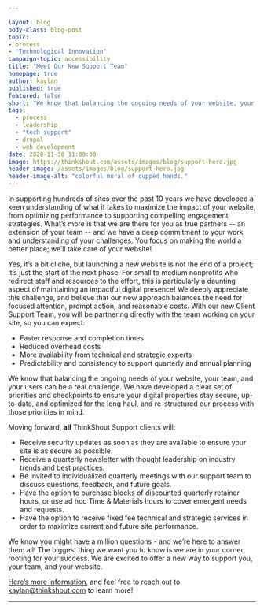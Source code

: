 ```yaml
---

layout: blog
body-class: blog-post
topic: 
- process
- "Technological Innovation"
campaign-topic: accessibility
title: "Meet Our New Support Team"
homepage: true
author: kaylan
published: true
featured: false
short: "We know that balancing the ongoing needs of your website, your team, and your users can be a real challenge. We have developed a clear set of priorities and checkpoints to ensure your digital properties stay secure, up-to-date, and optimized for the long haul, and re-structured our process with those priorities in mind. "
tags:
  - process
  - leadership
  - "tech support"
  - drupal
  - web development
date: 2020-11-30 11:00:00
image: https://thinkshout.com/assets/images/blog/support-hero.jpg
header-image: /assets/images/blog/support-hero.jpg
header-image-alt: "colorful mural of cupped hands."
---
```

In supporting hundreds of sites over the past 10 years we have developed a keen understanding of what it takes to maximize the impact of your website, from optimizing performance to supporting compelling engagement strategies. What’s more is that we are there for you as true partners -- an extension of your team -- and we have a deep commitment to your work and understanding of your challenges. You focus on making the world a better place; we’ll take care of your website! 

Yes, it’s a bit cliche, but launching a new website is not the end of a project; it’s just the start of the next phase. For small to medium nonprofits who redirect staff and resources to the effort, this is particularly a daunting aspect of maintaining an impactful digital presence! We deeply appreciate this challenge, and believe that our new approach balances the need for focused attention, prompt action, and reasonable costs. With our new Client Support Team, you will be partnering directly with the team working on your site, so you can expect:
- Faster response and completion times
- Reduced overhead costs
- More availability from technical and strategic experts
- Predictability and consistency to support quarterly and annual planning

We know that balancing the ongoing needs of your website, your team, and your users can be a real challenge. We have developed a clear set of priorities and checkpoints to ensure your digital properties stay secure, up-to-date, and optimized for the long haul, and re-structured our process with those priorities in mind. 

Moving forward, **all** ThinkShout Support clients will:
- Receive security updates as soon as they are available to ensure your site is as secure as possible. 
- Receive a quarterly newsletter with thought leadership on industry trends and best practices.
- Be invited to individualized quarterly meetings with our support team to discuss questions, feedback, and future goals.
- Have the option to purchase blocks of discounted quarterly retainer hours, or use ad hoc Time & Materials hours to cover emergent needs and requests. 
- Have the option to receive fixed fee technical and strategic services in order to maximize current and future site performance. 


We know you might have a million questions - and we’re here to answer them all! The biggest thing we want you to know is we are in your corner, rooting for your success. We are excited to offer a new way to support you, your team, and your website. 

[Here’s more information](https://drive.google.com/file/d/12jJ-f0v8azLhLwsyK3AEpzuqi7wfN751/view?usp=sharing), and feel free to reach out to [kaylan@thinkshout.com](mailto:kaylan@thinkshout.com) to learn more!


---
